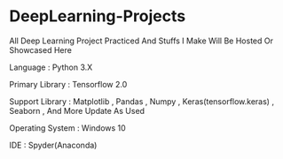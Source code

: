 # DeepLearning-Projects
All Deep Learning Project Practiced And Stuffs I Make Will Be Hosted Or Showcased Here

Language : Python 3.X

Primary Library   : Tensorflow 2.0

Support Library   : Matplotlib , Pandas , Numpy , Keras(tensorflow.keras) , Seaborn , And More Update As Used

Operating System  : Windows 10

IDE               : Spyder(Anaconda)
